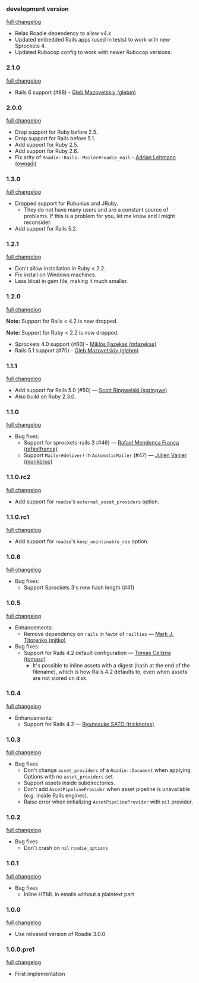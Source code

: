 ### development version

[full changelog](https://github.com/Mange/roadie-rails/compare/v2.1.0...master)

* Relax Roadie dependency to allow v4.x
* Updated embedded Rails apps (used in tests) to work with new Sprockets 4.
* Updated Rubocop config to work with newer Rubocop versions.

### 2.1.0

[full changelog](https://github.com/Mange/roadie-rails/compare/v2.0.0...v2.1.0)

* Rails 6 support (#88) - [Gleb Mazovetskiy (glebm)](https://github.com/glebm)

### 2.0.0

[full changelog](https://github.com/Mange/roadie-rails/compare/v1.3.0...v2.0.0)

* Drop support for Ruby before 2.5.
* Drop support for Rails before 5.1.
* Add support for Ruby 2.5.
* Add support for Ruby 2.6.
* Fix arity of `Roadie::Rails::Mailer#roadie_mail` - [Adrian Lehmann (ownadi)](https://github.com/ownadi)

### 1.3.0

[full changelog](https://github.com/Mange/roadie-rails/compare/v1.2.1...v1.3.0)

* Dropped support for Rubunius and JRuby.
  * They do not have many users and are a constant source of problems. If this is a problem for you, let me know and I might reconsider.
* Add support for Rails 5.2.

### 1.2.1

[full changelog](https://github.com/Mange/roadie-rails/compare/v1.2.0...v1.2.1)

* Don't allow installation in Ruby < 2.2.
* Fix install on Windows machines.
* Less bloat in gem file, making it much smaller.

### 1.2.0

[full changelog](https://github.com/Mange/roadie-rails/compare/v1.1.1...v1.2.0)

**Note:** Support for Rails < 4.2 is now dropped.

**Note:** Support for Ruby < 2.2 is now dropped.

* Sprockets 4.0 support (#60) - [Miklós Fazekas (mfazekas)](https://github.com/mfazekas)
* Rails 5.1 support (#70) - [Gleb Mazovetskiy (glebm)](https://github.com/glebm)

### 1.1.1

[full changelog](https://github.com/Mange/roadie-rails/compare/v1.1.0...v1.1.1)

* Add support for Rails 5.0 (#50) — [Scott Ringwelski (sgringwe)](https://github.com/sgringwe)
* Also build on Ruby 2.3.0.

### 1.1.0

[full changelog](https://github.com/Mange/roadie-rails/compare/v1.1.0.rc2...v1.1.0)

* Bug fixes:
  * Support for sprockets-rails 3 (#46) — [Rafael Mendonça França (rafaelfranca)](https://github.com/rafaelfranca)
  * Support `Mailer#deliver!` in `AutomaticMailer` (#47) — [Julien Vanier (monkbroc)](https://github.com/monkbroc)

### 1.1.0.rc2

[full changelog](https://github.com/Mange/roadie-rails/compare/v1.1.0.rc1...v1.1.0.rc2)

* Add support for `roadie`'s `external_asset_providers` option.

### 1.1.0.rc1

[full changelog](https://github.com/Mange/roadie-rails/compare/v1.0.6...v1.1.0.rc1)

* Add support for `roadie`'s `keep_uninlinable_css` option.

### 1.0.6

[full changelog](https://github.com/Mange/roadie-rails/compare/v1.0.5...v1.0.6)

* Bug fixes:
  * Support Sprockets 3's new hash length (#41)

### 1.0.5

[full changelog](https://github.com/Mange/roadie-rails/compare/v1.0.4...v1.0.5)

* Enhancements:
  * Remove dependency on `rails` in favor of `railties` — [Mark J. Titorenko (mjtko)](https://github.com/mjtko)
* Bug fixes:
  * Support for Rails 4.2 default configuration — [Tomas Celizna (tomasc)](https://github.com/tomasc)
    * It's possible to inline assets with a digest (hash at the end of the filename), which is how Rails 4.2 defaults to, even when assets are not stored on disk.

### 1.0.4

[full changelog](https://github.com/Mange/roadie-rails/compare/v1.0.3...v1.0.4)

* Enhancements:
  * Support for Rails 4.2 — [Ryunosuke SATO (tricknotes)](https://github.com/tricknotes)

### 1.0.3

[full changelog](https://github.com/Mange/roadie-rails/compare/v1.0.2...v1.0.3)

* Bug fixes
  * Don't change `asset_providers` of a `Roadie::Document` when applying Options with no `asset_providers` set.
  * Support assets inside subdirectories.
  * Don't add `AssetPipelineProvider` when asset pipeline is unavailable (e.g. inside Rails engines).
  * Raise error when initializing `AssetPipelineProvider` with `nil` provider.

### 1.0.2

[full changelog](https://github.com/Mange/roadie-rails/compare/v1.0.1...v1.0.2)

* Bug fixes
  * Don't crash on `nil` `roadie_options`

### 1.0.1

[full changelog](https://github.com/Mange/roadie-rails/compare/v1.0.0...v1.0.1)

* Bug fixes
  * Inline HTML in emails without a plaintext part

### 1.0.0

[full changelog](https://github.com/Mange/roadie-rails/compare/v1.0.0.pre1...v1.0.0)

* Use released version of Roadie 3.0.0

### 1.0.0.pre1

[full changelog](https://github.com/Mange/roadie-rails/compare/0000000...v1.0.0.pre1)

* First implementation
